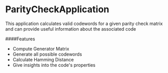 # ParityCheckApplication
This application calculates valid codewords for a given parity check matrix and can provide useful information about the associated code

####Features
<ul>
    <li>Compute Generator Matrix</li>
    <li>Generate all possible codewords</li>
    <li>Calculate Hamming Distance</li>
    <li>Give insights into the code's properties</li>
</ul>